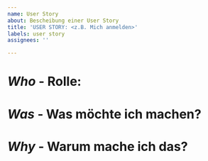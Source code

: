 ```yaml
---
name: User Story
about: Bescheibung einer User Story
title: 'USER STORY: <z.B. Mich anmelden>'
labels: user story
assignees: ''

---
```


# *Who* - Rolle:

<Rolle>

# *Was* - Was möchte ich machen?

# *Why* - Warum mache ich das?
